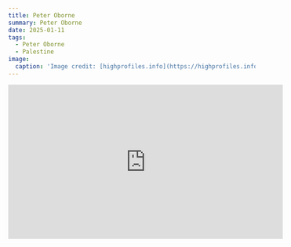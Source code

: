 ```yaml
---
title: Peter Oborne
summary: Peter Oborne
date: 2025-01-11
tags:
  - Peter Oborne
  - Palestine
image:
  caption: 'Image credit: [highprofiles.info](https://highprofiles.info/wp-content/uploads/2016/04/Oborne-main-900x650.jpg)'
---
```



<iframe width="560" height="315" src="https://www.youtube.com/embed/xv0vYtC-RUg?si=ky5PrG7UD562ztVP" title="YouTube video player" frameborder="0" allow="accelerometer; autoplay; clipboard-write; encrypted-media; gyroscope; picture-in-picture; web-share" referrerpolicy="strict-origin-when-cross-origin" allowfullscreen></iframe>